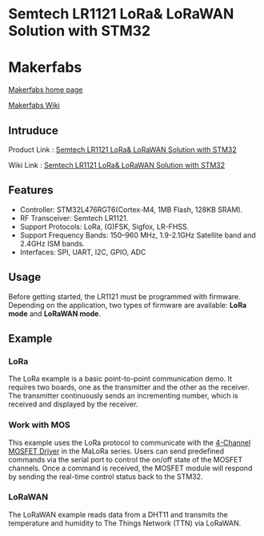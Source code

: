 # Semtech LR1121 LoRa& LoRaWAN Solution with STM32

# Makerfabs

[Makerfabs home page](https://www.makerfabs.com/)

[Makerfabs Wiki](https://wiki.makerfabs.com/)

## Intruduce

Product Link : [Semtech LR1121 LoRa& LoRaWAN Solution with STM32](https://www.makerfabs.com/semtech-lr1121-lora-lorawan-solution-with-stm32.html)

Wiki Link : [Semtech LR1121 LoRa& LoRaWAN Solution with STM32](https://wiki.makerfabs.com/STM32_LR1121.html)

## Features

- Controller: STM32L476RGT6(Cortex-M4, 1MB Flash, 128KB SRAM).
- RF Transceiver: Semtech LR1121.
- Support Protocols: LoRa, (G)FSK, Sigfox, LR-FHSS.
- Support Frequency Bands: 150–960 MHz, 1.9-2.1GHz Satellite band and 2.4GHz ISM bands.
- Interfaces: SPI, UART, I2C, GPIO, ADC

## Usage

Before getting started, the LR1121 must be programmed with firmware. Depending on the application, two types of firmware are available: **LoRa mode** and **LoRaWAN mode**.

## Example

### LoRa

The LoRa example is a basic point-to-point communication demo. It requires two boards, one as the transmitter and the other as the receiver. The transmitter continuously sends an incrementing number, which is received and displayed by the receiver.

### Work with MOS

This example uses the LoRa protocol to communicate with the [4-Channel MOSFET Driver](https://www.makerfabs.com/lora-4-channel-mosfet-driver.html) in the MaLoRa series.
Users can send predefined commands via the serial port to control the on/off state of the MOSFET channels. Once a command is received, the MOSFET module will respond by sending the real-time control status back to the STM32.

### LoRaWAN

The LoRaWAN example reads data from a DHT11 and transmits the temperature and humidity to The Things Network (TTN) via LoRaWAN. 
